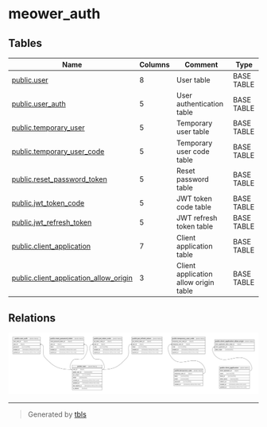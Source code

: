 # meower_auth

## Tables

| Name                                                                                | Columns | Comment                               | Type       |
| ----------------------------------------------------------------------------------- | ------- | ------------------------------------- | ---------- |
| [public.user](public.user.md)                                                       | 8       | User table                            | BASE TABLE |
| [public.user_auth](public.user_auth.md)                                             | 5       | User authentication table             | BASE TABLE |
| [public.temporary_user](public.temporary_user.md)                                   | 5       | Temporary user table                  | BASE TABLE |
| [public.temporary_user_code](public.temporary_user_code.md)                         | 5       | Temporary user code table             | BASE TABLE |
| [public.reset_password_token](public.reset_password_token.md)                       | 5       | Reset password table                  | BASE TABLE |
| [public.jwt_token_code](public.jwt_token_code.md)                                   | 5       | JWT token code table                  | BASE TABLE |
| [public.jwt_refresh_token](public.jwt_refresh_token.md)                             | 5       | JWT refresh token table               | BASE TABLE |
| [public.client_application](public.client_application.md)                           | 7       | Client application table              | BASE TABLE |
| [public.client_application_allow_origin](public.client_application_allow_origin.md) | 3       | Client application allow origin table | BASE TABLE |

## Relations

![er](schema.svg)

---

> Generated by [tbls](https://github.com/k1LoW/tbls)
